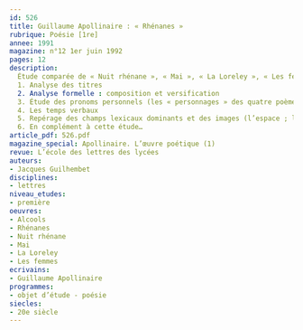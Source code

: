 ```yaml
---
id: 526
title: Guillaume Apollinaire : « Rhénanes » 
rubrique: Poésie [1re]
annee: 1991
magazine: n°12 1er juin 1992
pages: 12
description: 
  Étude comparée de « Nuit rhénane », « Mai », « La Loreley », « Les femmes »…
  1. Analyse des titres
  2. Analyse formelle : composition et versification
  3. Étude des pronoms personnels (les « personnages » des quatre poèmes)
  4. Les temps verbaux
  5. Repérage des champs lexicaux dominants et des images (l’espace ; la représentation de la femme ; l’obsession de la mort, les sentiments du poète, etc.)
  6. En complément à cette étude…
article_pdf: 526.pdf
magazine_special: Apollinaire. L’œuvre poétique (1)
revue: L’école des lettres des lycées
auteurs:
- Jacques Guilhembet
disciplines:
- lettres
niveau_etudes:
- première
oeuvres:
- Alcools
- Rhénanes
- Nuit rhénane
- Mai
- La Loreley
- Les femmes
ecrivains:
- Guillaume Apollinaire
programmes:
- objet d’étude - poésie
siecles:
- 20e siècle
---
```

